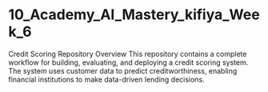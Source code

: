 # 10_Academy_AI_Mastery_kifiya_Week_6
Credit Scoring Repository Overview This repository contains a complete workflow for building, evaluating, and deploying a credit scoring system. The system uses customer data to predict creditworthiness, enabling financial institutions to make data-driven lending decisions.
